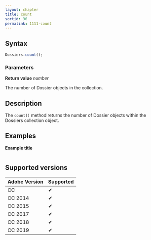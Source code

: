 ```yaml
---
layout: chapter
title: count
sortid: 30
permalink: 1111-count
---
```

## Syntax

```javascript
Dossiers.count();
```

### Parameters

**Return value** *number*

The number of Dossier objects in the collection.

## Description

The `count()` method returns the number of Dossier objects within the Dossiers collection object.

## Examples

**Example title**

```javascript

```

## Supported versions

| Adobe Version | Supported |
|---------------|---------|
| CC            | ✔       |
| CC 2014       | ✔       |
| CC 2015       | ✔       |
| CC 2017       | ✔       |
| CC 2018       | ✔       |
| CC 2019       | ✔       |
